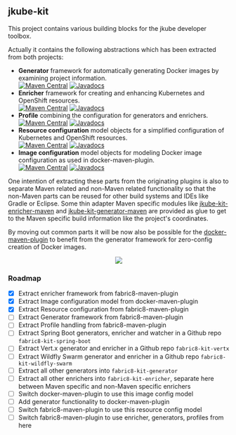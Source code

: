 ## jkube-kit

This project contains various building blocks for the jkube developer toolbox.

Actually it contains the following abstractions which has been extracted from both projects:

* **Generator** framework for automatically generating Docker images by examining project information.<br />
  [![Maven Central](https://img.shields.io/maven-central/v/org.eclipse.jkube/jkube-maven-generator-api.svg?label=Maven%20Central)](https://search.maven.org/search?q=g:%22org.eclipse.jkube%22%20AND%20a:%22jkube-maven-generator-api%22) [![Javadocs](http://www.javadoc.io/badge/org.eclipse.jkube/jkube-maven-generator-api.svg?color=blue)](http://www.javadoc.io/doc/org.eclipse.jkube/jkube-maven-generator-api)
* **Enricher** framework for creating and enhancing Kubernetes and OpenShift resources.<br />
  [![Maven Central](https://img.shields.io/maven-central/v/org.eclipse.jkube/jkube-maven-enricher-api.svg?label=Maven%20Central)](https://search.maven.org/search?q=g:%22org.eclipse.jkube%22%20AND%20a:%22jkube-maven-enricher-api%22) [![Javadocs](http://www.javadoc.io/badge/org.eclipse.jkube/jkube-maven-enricher-api.svg?color=blue)](http://www.javadoc.io/doc/org.eclipse.jkube/jkube-maven-enricher-api)
* **Profile** combining the configuration for generators and enrichers.<br />
  [![Maven Central](https://img.shields.io/maven-central/v/org.eclipse.jkube/jkube-maven-profiles.svg?label=Maven%20Central)](https://search.maven.org/search?q=g:%22org.eclipse.jkube%22%20AND%20a:%22jkube-maven-profiles%22) [![Javadocs](http://www.javadoc.io/badge/org.eclipse.jkube/jkube-maven-profiles.svg?color=blue)](http://www.javadoc.io/doc/org.eclipse.jkube/jkube-maven-profiles)
* **Resource configuration** model objects for a simplified configuration of Kubernetes and OpenShift resources.<br />
  [![Maven Central](https://img.shields.io/maven-central/v/org.eclipse.jkube/jkube-kit-config-resource.svg?label=Maven%20Central)](https://search.maven.org/search?q=g:%22org.eclipse.jkube%22%20AND%20a:%22jkube-kit-config-resource%22) [![Javadocs](http://www.javadoc.io/badge/org.eclipse.jkube/jkube-kit-config-resource.svg?color=blue)](http://www.javadoc.io/doc/org.eclipse.jkube/jkube-kit-config-resource)
* **Image configuration** model objects for modeling Docker image configuration as used in docker-maven-plugin.<br />
  [![Maven Central](https://img.shields.io/maven-central/v/org.eclipse.jkube/jkube-kit-config-image.svg?label=Maven%20Central)](https://search.maven.org/search?q=g:%22org.eclipse.jkube%22%20AND%20a:%22jkube-kit-config-image%22) [![Javadocs](http://www.javadoc.io/badge/org.eclipse.jkube/jkube-kit-config-image.svg?color=blue)](http://www.javadoc.io/doc/org.eclipse.jkube/jkube-kit-config-image)

One intention of extracting these parts from the originating plugins is also to separate Maven related and non-Maven related functionality so that the non-Maven parts can be reused for other build systems and IDEs like Gradle or Eclipse. Some thin adapter Maven specific modules like [jkube-kit-enricher-maven](enricher/maven/pom.xml)  and [jkube-kit-generator-maven](generator/maven/pom.xml) are provided as glue to get to the Maven specific build information like the project's coordinates.


By moving out common parts it will be now also be possible for the [docker-maven-plugin](https://github.com/fabric8io/docker-maven-plugin) to benefit from the generator framework for zero-config creation of Docker images.


<div style="text-align:center"><img src ="https://i.imgur.com/1IBIDgB.jpg" /></div>

### Roadmap

* [x] Extract enricher framework from fabric8-maven-plugin
* [x] Extract Image configuration model from docker-maven-plugin
* [x] Extract Resource configuration from fabric8-maven-plugin
* [ ] Extract Generator framework from fabric8-maven-plugin
* [ ] Extract Profile handling from fabric8-maven-plugin
* [ ] Extract Spring Boot generators, enricher and watcher in a Github repo `fabric8-kit-spring-boot`
* [ ] Extract Vert.x generator and enricher in a Github repo `fabric8-kit-vertx`
* [ ] Extract Wildfly Swarm generator and enricher in a Github repo `fabric8-kit-wildfly-swarm`
* [ ] Extract all other generators into `fabric8-kit-generator`
* [ ] Extract all other enrichers into `fabric8-kit-enricher`, separate here between Maven specific and non-Maven specific enrichers
* [ ] Switch docker-maven-plugin to use this image config model
* [ ] Add generator functionality to docker-maven-plugin
* [ ] Switch fabric8-maven-plugin to use this resource config model
* [ ] Switch fabric8-maven-plugin to use enricher, generators, profiles from here
